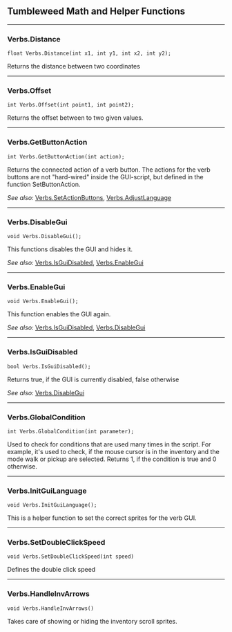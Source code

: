 ## Tumbleweed Math and Helper Functions

---

### Verbs.Distance

```
float Verbs.Distance(int x1, int y1, int x2, int y2);
```

Returns the distance between two coordinates

---

### Verbs.Offset

```
int Verbs.Offset(int point1, int point2);
```

Returns the offset between to two given values.

---

### Verbs.GetButtonAction

```
int Verbs.GetButtonAction(int action);
```

Returns the connected action of a verb button. The actions for the verb buttons are not "hard-wired" inside the GUI-script, but defined in the function SetButtonAction.

*See also:*
[Verbs.SetActionButtons](Tumbleweed_actions#verbssetactionbuttons),
[Verbs.AdjustLanguage](Tumbleweed_translation#verbsadjustlanguage)

---

### Verbs.DisableGui

```
void Verbs.DisableGui();
```

This functions disables the GUI and hides it.

*See also:*
[Verbs.IsGuiDisabled](Tumbleweed_helper#verbsisguidisabled),
[Verbs.EnableGui](Tumbleweed_helper#verbsenablegui)

---

### Verbs.EnableGui

```
void Verbs.EnableGui();
```

This function enables the GUI again.

*See also:*
[Verbs.IsGuiDisabled](Tumbleweed_helper#verbsisguidisabled),
[Verbs.DisableGui](Tumbleweed_helper#verbsdisablegui)

---

### Verbs.IsGuiDisabled

```
bool Verbs.IsGuiDisabled();
```

Returns true, if the GUI is currently disabled, false otherwise

*See also:*
[Verbs.DisableGui](Tumbleweed_helper#verbsdisablegui)

---

### Verbs.GlobalCondition

```
int Verbs.GlobalCondition(int parameter);
```

Used to check for conditions that are used many times in the script. For example, it's used to check, if the mouse cursor is in the inventory and the mode walk or pickup are selected.
Returns 1, if the condition is true and 0 otherwise.

---

### Verbs.InitGuiLanguage

```
void Verbs.InitGuiLanguage();
```

This is a helper function to set the correct sprites for the verb GUI.

---

### Verbs.SetDoubleClickSpeed

```
void Verbs.SetDoubleClickSpeed(int speed)
```

Defines the double click speed

---

### Verbs.HandleInvArrows

```
void Verbs.HandleInvArrows()
```

Takes care of showing or hiding the inventory scroll sprites.
